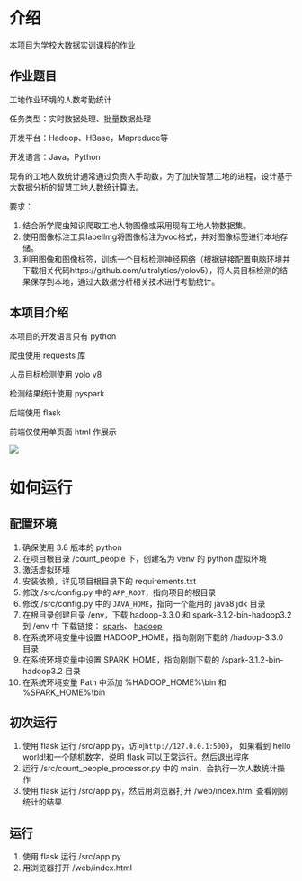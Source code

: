 
# 介绍

本项目为学校大数据实训课程的作业

## 作业题目

工地作业环境的人数考勤统计

任务类型：实时数据处理、批量数据处理

开发平台：Hadoop、HBase，Mapreduce等

开发语言：Java，Python

现有的工地人数统计通常通过负责人手动数，为了加快智慧工地的进程，设计基于大数据分析的智慧工地人数统计算法。

要求：
1. 结合所学爬虫知识爬取工地人物图像或采用现有工地人物数据集。
2. 使用图像标注工具labellmg将图像标注为voc格式，并对图像标签进行本地存储。
3. 利用图像和图像标签，训练一个目标检测神经网络（根据链接配置电脑环境并下载相关代码https://github.com/ultralytics/yolov5），将人员目标检测的结果保存到本地，通过大数据分析相关技术进行考勤统计。

## 本项目介绍

本项目的开发语言只有 python

爬虫使用 requests 库

人员目标检测使用 yolo v8

检测结果统计使用 pyspark

后端使用 flask

前端仅使用单页面 html 作展示

![](./web/1.png)

# 如何运行

## 配置环境

1.  确保使用 3.8 版本的 python
2.  在项目根目录 /count_people 下，创建名为 venv 的 python 虚拟环境
3.  激活虚拟环境
4.  安装依赖，详见项目根目录下的 requirements.txt
5.  修改 /src/config.py 中的 `APP_ROOT`，指向项目的根目录
6.  修改 /src/config.py 中的 `JAVA_HOME`，指向一个能用的 java8 jdk 目录
7.  在根目录创建目录 /env，下载 hadoop-3.3.0 和 spark-3.1.2-bin-hadoop3.2 到 /env 中
    下载链接：
    [spark](https://archive.apache.org/dist/spark/spark-3.1.2/)、
    [hadoop](https://archive.apache.org/dist/hadoop/common/hadoop-3.3.0/)
8.  在系统环境变量中设置 HADOOP_HOME，指向刚刚下载的 /hadoop-3.3.0 目录 
9.  在系统环境变量中设置 SPARK_HOME，指向刚刚下载的 /spark-3.1.2-bin-hadoop3.2 目录
10. 在系统环境变量 Path 中添加 %HADOOP_HOME%\bin 和 %SPARK_HOME%\bin

## 初次运行

1.  使用 flask 运行 /src/app.py，访问`http://127.0.0.1:5000`，
    如果看到 hello world!和一个随机数字，说明 flask 可以正常运行。然后退出程序
2.  运行 /src/count_people_processor.py 中的 main，会执行一次人数统计操作
3.  使用 flask 运行 /src/app.py，然后用浏览器打开 /web/index.html 查看刚刚统计的结果

## 运行

1. 使用 flask 运行 /src/app.py
2. 用浏览器打开 /web/index.html
